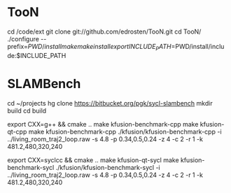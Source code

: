 # TooN

cd /code/ext
git clone git://github.com/edrosten/TooN.git
cd TooN/
./configure --prefix=$PWD/install
make
make install
export INCLUDE_PATH=$PWD/install/include:$INCLUDE_PATH

# SLAMBench

cd ~/projects
hg clone https://bitbucket.org/pgk/sycl-slambench
mkdir build
cd build

export CXX=g++ && cmake ..
make kfusion-benchmark-cpp
make kfusion-qt-cpp
make kfusion-benchmark-cpp
./kfusion/kfusion-benchmark-cpp -i ../living_room_traj2_loop.raw -s 4.8 -p 0.34,0.5,0.24 -z 4 -c 2 -r 1 -k 481.2,480,320,240

export CXX=syclcc && cmake ..
make kfusion-qt-sycl
make kfusion-benchmark-sycl
./kfusion/kfusion-benchmark-sycl -i ../living_room_traj2_loop.raw -s 4.8 -p 0.34,0.5,0.24 -z 4 -c 2 -r 1 -k 481.2,480,320,240
